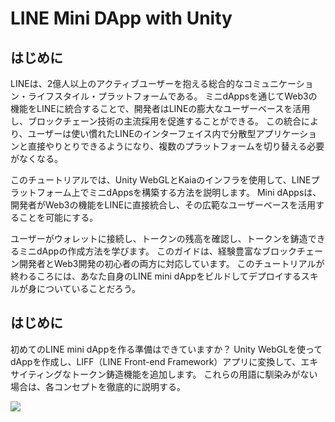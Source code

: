 # LINE Mini DApp with Unity

## はじめに

LINEは、2億人以上のアクティブユーザーを抱える総合的なコミュニケーション・ライフスタイル・プラットフォームである。 ミニdAppsを通じてWeb3の機能をLINEに統合することで、開発者はLINEの膨大なユーザーベースを活用し、ブロックチェーン技術の主流採用を促進することができる。 この統合により、ユーザーは使い慣れたLINEのインターフェイス内で分散型アプリケーションと直接やりとりできるようになり、複数のプラットフォームを切り替える必要がなくなる。

このチュートリアルでは、Unity WebGLとKaiaのインフラを使用して、LINEプラットフォーム上でミニdAppsを構築する方法を説明します。 Mini dAppsは、開発者がWeb3の機能をLINEに直接統合し、その広範なユーザーベースを活用することを可能にする。

ユーザーがウォレットに接続し、トークンの残高を確認し、トークンを鋳造できるミニdAppの作成方法を学びます。 このガイドは、経験豊富なブロックチェーン開発者とWeb3開発の初心者の両方に対応しています。 このチュートリアルが終わるころには、あなた自身のLINE mini dAppをビルドしてデプロイするスキルが身についていることだろう。

## はじめに

初めてのLINE mini dAppを作る準備はできていますか？ Unity WebGLを使ってdAppを作成し、LIFF（LINE Front-end Framework）アプリに変換して、エキサイティングなトークン鋳造機能を追加します。 これらの用語に馴染みがない場合は、各コンセプトを徹底的に説明する。

![](/img/minidapps/unity-minidapp/unity-minidapp-banner.png)
